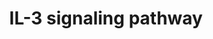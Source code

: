 ---
annotations:
- id: PW:0000968
  parent: signaling pathway
  type: Pathway Ontology
  value: interleukin-3 signaling pathway
authors:
- MaintBot
- Mkutmon
- Eweitz
description: ''
last-edited: 2021-05-15
organisms:
- Danio rerio
redirect_from:
- /index.php/Pathway:WP1359
- /instance/WP1359
revision: null
schema-jsonld:
- '@context': https://schema.org/
  '@id': https://wikipathways.github.io/pathways/WP1359.html
  '@type': Dataset
  creator:
    '@type': Organization
    name: WikiPathways
  description: ''
  keywords:
  - BAD
  - BAX
  - BCL2
  - BCL2L11
  - BMX
  - CH211-127H20.2
  - CH211-63J24.2
  - CSF2RB
  - FCER2
  - FES
  - FOXO1A
  - GATA1
  - GSK3A
  - Gene Symbol
  - HRAS
  - IL3
  - IL3RA
  - KCNIP3
  - LCK
  - LOC100149273
  - LOC100149498
  - LOC557176
  - LOC559103
  - LOC561737
  - LOC563639
  - LOC564517
  - LOC566983
  - LOC569951
  - LOC792354
  - LOC796190
  - LOC796481
  - NFKB1
  - PILRB
  - RARA
  - RPS6KB2
  - SOCS3
  - SOS1
  - STAT5A
  - STAT5B
  - TYK2
  - VAV1
  - YWHAB
  - YWHAQ
  - YWHAZ
  - atf1
  - atf2l
  - bcl2l
  - birc5a
  - cbl
  - cdc42l
  - chek1
  - cish
  - creb1
  - crk
  - crkl
  - dnm2
  - fynb
  - gab1
  - gata2a
  - gnb2l1
  - grb2
  - gsk3b
  - hspb1
  - id1
  - jak1
  - jak2b
  - kras
  - map2k1
  - mapk1
  - mapk14a
  - mapk3
  - mapk7
  - mapkapk2a
  - mmp2
  - mmp9
  - mras
  - pak1
  - pik3cd
  - pik3r2
  - prkcb1
  - ptk2.1
  - ptpn11
  - ptpn6
  - pxn
  - rac1
  - rac2
  - raf1
  - rap1a
  - rxraa
  - slc2a1
  - socs2
  - spi1
  - src
  - stat1a
  - stat3
  - syk
  - vcl
  - zgc:158799
  - zgc:172209
  - zgc:175287
  - zgc:56064
  - zgc:92124
  license: CC0
  name: IL-3 signaling pathway
seo: CreativeWork
title: IL-3 signaling pathway
wpid: WP1359
---